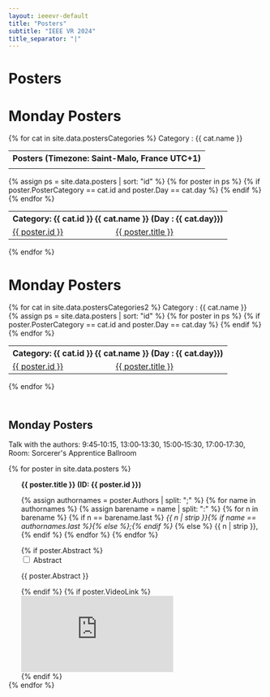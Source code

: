 ```yaml
---
layout: ieeevr-default
title: "Posters"
subtitle: "IEEE VR 2024"
title_separator: "|"
---
```


<h1>Posters</h1>
<div>
    <table class="styled-table">
        <tr>
            <th colspan="3">Posters (Timezone: Saint-Malo, France UTC+1)</th>
        </tr>
        <tr>
            <td class="medLarge"><a href="#P1"></a></td>
            <h1 id="call-for-workshop-papers"> Monday Posters </h1>
                {% for cat in site.data.postersCategories %}
                Category : {{ cat.name }}
                <div>
                    <div>
                        <table class="styled-table">
                            <tr>
                                <th colspan="4">Category: {{ cat.id }}  {{ cat.name }} (Day : {{ cat.day}})</th>
                            </tr>                   
                            {% assign ps = site.data.posters | sort: "id" %}
                            {% for poster in ps %}
                                {% if poster.PosterCategory == cat.id and poster.Day == cat.day %}
                                    <tr>
                                        <td class="medLarge"><a href="#{{ poster.id }}">{{ poster.id }}</a></td>
                                        <td class="medLarge"><a href="#{{ poster.id }}">{{ poster.title }}</a></td>
                                    </tr>
                                {% endif %}
                            {% endfor %}
                        </table>
                    </div>
                <div>
            {% endfor %} 
            <td class="medLarge"><a href="#P2"></a></td>
            <h1 id="call-for-workshop-papers"> Monday Posters </h1>
                {% for cat in site.data.postersCategories2 %}
                Category : {{ cat.name }}
                <div>
                    <div>
                        <table class="styled-table">
                            <tr>
                                <th colspan="4">Category: {{ cat.id }}  {{ cat.name }} (Day : {{ cat.day}})</th>
                            </tr>                   
                            {% assign ps = site.data.posters | sort: "id" %}
                            {% for poster in ps %}
                                {% if poster.PosterCategory == cat.id and poster.Day == cat.day %}
                                    <tr>
                                        <td class="medLarge"><a href="#{{ poster.id }}">{{ poster.id }}</a></td>
                                        <td class="medLarge"><a href="#{{ poster.id }}">{{ poster.title }}</a></td>
                                    </tr>
                                {% endif %}
                            {% endfor %}
                        </table>
                    </div>
                <div>
            {% endfor %} 
        </tr>
    </table>
</div>

<div>    
    <h2 id="P1" class="pink" style="padding-top:25px;">Monday Posters</h2>  
    <p class="small">Talk with the authors: 9:45&#8209;10:15, 13:00&#8209;13:30, 15:00&#8209;15:30, 17:00&#8209;17:30, Room: Sorcerer's Apprentice Ballroom</p>  
    {% for poster in site.data.posters %}
        <div style="margin-left: 25px;">           
            <p class="medLarge" id="{{ poster.id }}" style="margin-bottom: 0.3em;">
                <strong>{{ poster.title }} (ID:&nbsp;{{ poster.id }})</strong>
            </p>
            <p class="font_70" >
                {% assign authornames = poster.Authors | split: ";" %}
                {% for name in authornames %}
                    {% assign barename = name | split: ":" %}
                    {% for n in barename %}
                        {% if n == barename.last %}
                            <i>{{ n | strip }}{% if name == authornames.last %}{% else %};{% endif %}</i>
                        {% else %}                            
                            <span class="bold">{{ n | strip }},</span>
                        {% endif %}
                    {% endfor %} 
                {% endfor %}
            </p>
            {% if poster.Abstract %}
                <div id="{{ poster.id }}" class="wrap-collabsible"> <input id="collapsibleabstract{{ poster.id }}" class="toggle" type="checkbox"> 
                    <label for="collapsibleabstract{{ poster.id }}" class="lbl-toggle">Abstract</label>
                    <div class="collapsible-content">
                        <div class="content-inner">
                            <p>{{ poster.Abstract }}</p>
                        </div>
                    </div>
                </div>   
            {% endif %}
            {% if poster.VideoLink %}
            <div class="video-container">
                <iframe src="https://www.youtube.com/embed/{{ poster.VideoLink }}" frameborder="0" allow="accelerometer; autoplay; encrypted-media; gyroscope; picture-in-picture" allowfullscreen></iframe>
            </div>
        {% endif %}
        </div>
    {% endfor %}
</div>
